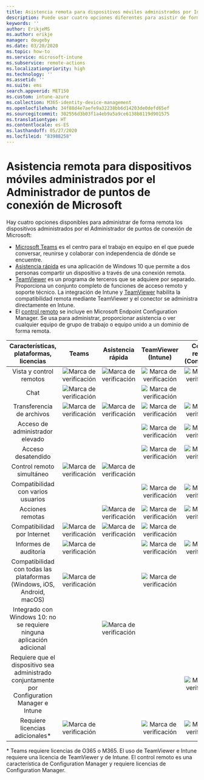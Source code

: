 ```yaml
---
title: Asistencia remota para dispositivos móviles administrados por Intune
description: Puede usar cuatro opciones diferentes para asistir de forma remota a los usuarios acerca de sus dispositivos móviles.
keywords: ''
author: ErikjeMS
ms.author: erikje
manager: dougeby
ms.date: 03/20/2020
ms.topic: how-to
ms.service: microsoft-intune
ms.subservice: remote-actions
ms.localizationpriority: high
ms.technology: ''
ms.assetid: ''
ms.suite: ems
search.appverid: MET150
ms.custom: intune-azure
ms.collection: M365-identity-device-management
ms.openlocfilehash: 34f88d4e7aefe9a32238bb6d14203de0defd65ef
ms.sourcegitcommit: 302556d3b03f1a4eb9a5a9ce6138b8119d901575
ms.translationtype: HT
ms.contentlocale: es-ES
ms.lasthandoff: 05/27/2020
ms.locfileid: "83988258"
---
```

# <a name="remotely-assist-mobile-devices-managed-by-microsoft-endpoint-manager"></a>Asistencia remota para dispositivos móviles administrados por el Administrador de puntos de conexión de Microsoft

Hay cuatro opciones disponibles para administrar de forma remota los dispositivos administrados por el Administrador de puntos de conexión de Microsoft:

- [Microsoft Teams](https://products.office.com/microsoft-teams/) es el centro para el trabajo en equipo en el que puede conversar, reunirse y colaborar con independencia de dónde se encuentre.
- [Asistencia rápida](https://support.microsoft.com/help/4027243/windows-10-solve-pc-problems-with-quick-assist) es una aplicación de Windows 10 que permite a dos personas compartir un dispositivo a través de una conexión remota.
- [TeamViewer](https://www.teamviewer.com/) es un programa de terceros que se adquiere por separado. Proporciona un conjunto completo de funciones de acceso remoto y soporte técnico. La integración de Intune y [TeamViewer](teamviewer-support.md) habilita la compatibilidad remota mediante TeamViewer y el conector se administra directamente en Intune.
- El [control remoto](https://docs.microsoft.com/configmgr/core/clients/manage/remote-control/introduction-to-remote-control) se incluye en Microsoft Endpoint Configuration Manager. Se usa para administrar, proporcionar asistencia o ver cualquier equipo de grupo de trabajo o equipo unido a un dominio de forma remota.

| Características, plataformas, licencias | **Teams** | Asistencia rápida | TeamViewer (Intune) | Control remoto (ConfigMgr) |
|:---:|:---:|:---:|:---:|:---:|
| Vista y control remotos |![Marca de verificación](../enrollment/media/enrollment-method-capab/checkmark.png)|![Marca de verificación](../enrollment/media/enrollment-method-capab/checkmark.png)|![Marca de verificación](../enrollment/media/enrollment-method-capab/checkmark.png)|![Marca de verificación](../enrollment/media/enrollment-method-capab/checkmark.png)|
| Chat |![Marca de verificación](../enrollment/media/enrollment-method-capab/checkmark.png)||![Marca de verificación](../enrollment/media/enrollment-method-capab/checkmark.png)||
| Transferencia de archivos |![Marca de verificación](../enrollment/media/enrollment-method-capab/checkmark.png)|![Marca de verificación](../enrollment/media/enrollment-method-capab/checkmark.png)|![Marca de verificación](../enrollment/media/enrollment-method-capab/checkmark.png)|![Marca de verificación](../enrollment/media/enrollment-method-capab/checkmark.png)|
| Acceso de administrador elevado |||![Marca de verificación](../enrollment/media/enrollment-method-capab/checkmark.png)|![Marca de verificación](../enrollment/media/enrollment-method-capab/checkmark.png)|
| Acceso desatendido |||![Marca de verificación](../enrollment/media/enrollment-method-capab/checkmark.png)|![Marca de verificación](../enrollment/media/enrollment-method-capab/checkmark.png)|
| Control remoto simultáneo |![Marca de verificación](../enrollment/media/enrollment-method-capab/checkmark.png)|![Marca de verificación](../enrollment/media/enrollment-method-capab/checkmark.png)|||
| Compatibilidad con varios usuarios |||![Marca de verificación](../enrollment/media/enrollment-method-capab/checkmark.png)|![Marca de verificación](../enrollment/media/enrollment-method-capab/checkmark.png)|
| Acciones remotas ||![Marca de verificación](../enrollment/media/enrollment-method-capab/checkmark.png)|![Marca de verificación](../enrollment/media/enrollment-method-capab/checkmark.png)|![Marca de verificación](../enrollment/media/enrollment-method-capab/checkmark.png)|
| Compatibilidad por Internet |![Marca de verificación](../enrollment/media/enrollment-method-capab/checkmark.png)|![Marca de verificación](../enrollment/media/enrollment-method-capab/checkmark.png)|![Marca de verificación](../enrollment/media/enrollment-method-capab/checkmark.png)||
| Informes de auditoría |![Marca de verificación](../enrollment/media/enrollment-method-capab/checkmark.png)||![Marca de verificación](../enrollment/media/enrollment-method-capab/checkmark.png)|![Marca de verificación](../enrollment/media/enrollment-method-capab/checkmark.png)|
| Compatibilidad con todas las plataformas (Windows, iOS, Android, macOS) |![Marca de verificación](../enrollment/media/enrollment-method-capab/checkmark.png)||![Marca de verificación](../enrollment/media/enrollment-method-capab/checkmark.png)||
| Integrado con Windows 10: no se requiere ninguna aplicación adicional ||![Marca de verificación](../enrollment/media/enrollment-method-capab/checkmark.png)|||
| Requiere que el dispositivo sea administrado conjuntamente por Configuration Manager e Intune ||||![Marca de verificación](../enrollment/media/enrollment-method-capab/checkmark.png)|
| Requiere licencias adicionales\* |![Marca de verificación](../enrollment/media/enrollment-method-capab/checkmark.png)||![Marca de verificación](../enrollment/media/enrollment-method-capab/checkmark.png)|![Marca de verificación](../enrollment/media/enrollment-method-capab/checkmark.png)|

\* Teams requiere licencias de O365 o M365. El uso de TeamViewer e Intune requiere una licencia de TeamViewer y de Intune. El control remoto es una característica de Configuration Manager y requiere licencias de Configuration Manager.
